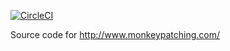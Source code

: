 [![CircleCI](https://circleci.com/gh/pawelkowalak/monkeypatching.com.svg?style=svg)](https://circleci.com/gh/pawelkowalak/monkeypatching.com)

Source code for http://www.monkeypatching.com/